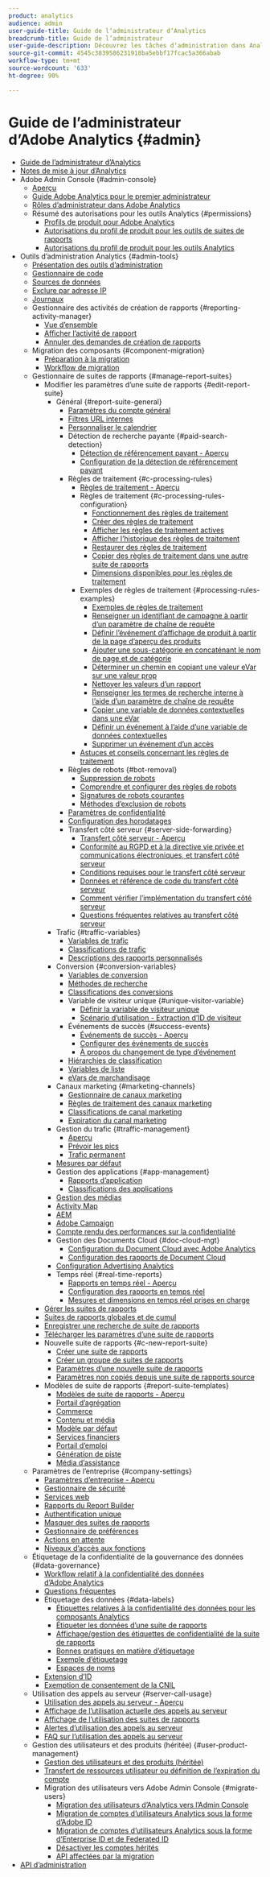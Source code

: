 ```yaml
---
product: analytics
audience: admin
user-guide-title: Guide de lʼadministrateur dʼAnalytics
breadcrumb-title: Guide de l’administrateur
user-guide-description: Découvrez les tâches dʼadministration dans Analytics, qui vous permettent entre autres de gérer les utilisateurs et les produits dans Experience Cloud Admin Console, de configurer des suites de rapports et bien plus encore.
source-git-commit: 4545c3839586231918ba5ebbf17fcac5a366abab
workflow-type: tm+mt
source-wordcount: '633'
ht-degree: 90%

---
```



# Guide de lʼadministrateur d’Adobe Analytics {#admin}

+ [Guide de lʼadministrateur dʼAnalytics](home.md)
+ [Notes de mise à jour d’Analytics](https://experienceleague.adobe.com/docs/analytics/release-notes/latest.html?lang=fr)
+ Adobe Admin Console {#admin-console}
   + [Aperçu](admin-console/home.md)
   + [Guide Adobe Analytics pour le premier administrateur](admin-console/first-admin-guide.md)
   + [Rôles d’administrateur dans Adobe Analytics](admin-console/admin-roles-in-analytics.md)
   + Résumé des autorisations pour les outils Analytics {#permissions}
      + [Profils de produit pour Adobe Analytics](admin-console/permissions/product-profile.md)
      + [Autorisations du profil de produit pour les outils de suites de rapports](admin-console/permissions/report-suite-tools.md)
      + [Autorisations du profil de produit pour les outils Analytics](admin-console/permissions/analytics-tools.md)
+ Outils d’administration Analytics {#admin-tools}
   + [Présentation des outils d’administration](admin/c-admin-tools.md)
   + [Gestionnaire de code](admin/code-manager-admin.md)
   + [Sources de données](admin/data-sources.md)
   + [Exclure par adresse IP](admin/exclude-ip.md)
   + [Journaux](admin/logs.md)
   + Gestionnaire des activités de création de rapports {#reporting-activity-manager}
      + [Vue d’ensemble](admin/reporting-activity-manager/reporting-activity-overview.md)
      + [Afficher l’activité de rapport](admin//reporting-activity-manager/reporting-activity.md)
      + [Annuler des demandes de création de rapports](admin/reporting-activity-manager/reporting-activity-cancel-requests.md)
   + Migration des composants {#component-migration}
      + [Préparation à la migration](admin/component-migration/prepare-component-migration.md)
      + [Workflow de migration](admin/component-migration/component-migration.md)
   + Gestionnaire de suites de rapports {#manage-report-suites}
      + Modifier les paramètres d’une suite de rapports {#edit-report-suite}
         + Général {#report-suite-general}
            + [Paramètres du compte général](admin/c-manage-report-suites/c-edit-report-suites/general/general-acct-settings-admin.md)
            + [Filtres URL internes](admin/c-manage-report-suites/c-edit-report-suites/general/internal-url-filter-admin.md)
            + [Personnaliser le calendrier](admin/c-manage-report-suites/c-edit-report-suites/general/custom-calendar.md)
            + Détection de recherche payante {#paid-search-detection}
               + [Détection de référencement payant - Aperçu](admin/c-manage-report-suites/c-edit-report-suites/general/paid-search-detection/paid-search-detection.md)
               + [Configuration de la détection de référencement payant](admin/c-manage-report-suites/c-edit-report-suites/general/paid-search-detection/t-paid-search-detection.md)
            + Règles de traitement {#c-processing-rules}
               + [Règles de traitement - Aperçu](admin/c-manage-report-suites/c-edit-report-suites/general/c-processing-rules/processing-rules.md)
               + Règles de traitement {#c-processing-rules-configuration}
                  + [Fonctionnement des règles de traitement](admin/c-manage-report-suites/c-edit-report-suites/general/c-processing-rules/c-processing-rules-configuration/processing-rules-about.md)
                  + [Créer des règles de traitement](admin/c-manage-report-suites/c-edit-report-suites/general/c-processing-rules/c-processing-rules-configuration/t-processing-rules.md)
                  + [Afficher les règles de traitement actives](admin/c-manage-report-suites/c-edit-report-suites/general/c-processing-rules/c-processing-rules-configuration/t-processing-rules-view.md)
                  + [Afficher l’historique des règles de traitement](admin/c-manage-report-suites/c-edit-report-suites/general/c-processing-rules/c-processing-rules-configuration/t-processing-rule-view-history.md)
                  + [Restaurer des règles de traitement](admin/c-manage-report-suites/c-edit-report-suites/general/c-processing-rules/c-processing-rules-configuration/t-processing-rules-restore.md)
                  + [Copier des règles de traitement dans une autre suite de rapports](admin/c-manage-report-suites/c-edit-report-suites/general/c-processing-rules/c-processing-rules-configuration/t-processing-rules-copy-to-rs.md)
                  + [Dimensions disponibles pour les règles de traitement](admin/c-manage-report-suites/c-edit-report-suites/general/c-processing-rules/processing-rule-dimensions.md)
               + Exemples de règles de traitement {#processing-rules-examples}
                  + [Exemples de règles de traitement](admin/c-manage-report-suites/c-edit-report-suites/general/c-processing-rules/processing-rules-examples/processing-rules-examples.md)
                  + [Renseigner un identifiant de campagne à partir d’un paramètre de chaîne de requête](admin/c-manage-report-suites/c-edit-report-suites/general/c-processing-rules/processing-rules-examples/processing-rules-populate-campaign-id.md)
                  + [Définir l’événement d’affichage de produit à partir de la page d’aperçu des produits](admin/c-manage-report-suites/c-edit-report-suites/general/c-processing-rules/processing-rules-examples/setting-the-product-view-event.md)
                  + [Ajouter une sous-catégorie en concaténant le nom de page et de catégorie](admin/c-manage-report-suites/c-edit-report-suites/general/c-processing-rules/processing-rules-examples/subcategory-concatenating.md)
                  + [Déterminer un chemin en copiant une valeur eVar sur une valeur prop](admin/c-manage-report-suites/c-edit-report-suites/general/c-processing-rules/processing-rules-examples/processing-rules-determining-path.md)
                  + [Nettoyer les valeurs d’un rapport](admin/c-manage-report-suites/c-edit-report-suites/general/c-processing-rules/processing-rules-examples/clean-up-values-in-a-report.md)
                  + [Renseigner les termes de recherche interne à l’aide d’un paramètre de chaîne de requête](admin/c-manage-report-suites/c-edit-report-suites/general/c-processing-rules/processing-rules-examples/processing-rules-populating-internal-search.md)
                  + [Copier une variable de données contextuelles dans une eVar](admin/c-manage-report-suites/c-edit-report-suites/general/c-processing-rules/processing-rules-examples/processing-rules-copy-context-data.md)
                  + [Définir un événement à l’aide d’une variable de données contextuelles](admin/c-manage-report-suites/c-edit-report-suites/general/c-processing-rules/processing-rules-examples/processing-rules-copy-context-data-event.md)
                  + [Supprimer un événement d’un accès](admin/c-manage-report-suites/c-edit-report-suites/general/c-processing-rules/processing-rules-examples/processing-rules-remove-event.md)
               + [Astuces et conseils concernant les règles de traitement](admin/c-manage-report-suites/c-edit-report-suites/general/c-processing-rules/processing-rules-tips.md)
            + Règles de robots {#bot-removal}
               + [Suppression de robots](admin/c-manage-report-suites/c-edit-report-suites/general/bot-removal/bot-removal.md)
               + [Comprendre et configurer des règles de robots](admin/c-manage-report-suites/c-edit-report-suites/general/bot-removal/bot-rules.md)
               + [Signatures de robots courantes](admin/c-manage-report-suites/c-edit-report-suites/general/bot-removal/bot-signatures.md)
               + [Méthodes d’exclusion de robots](admin/c-manage-report-suites/c-edit-report-suites/general/bot-removal/bot-exclusion-methods.md)
            + [Paramètres de confidentialité](admin/c-manage-report-suites/c-edit-report-suites/general/privacy-settings.md)
            + [Configuration des horodatages](admin/c-manage-report-suites/c-edit-report-suites/general/timestamp-optional.md)
            + Transfert côté serveur {#server-side-forwarding}
               + [Transfert côté serveur - Aperçu](admin/c-manage-report-suites/c-edit-report-suites/general/c-server-side-forwarding/ssf.md)
               + [Conformité au RGPD et à la directive vie privée et communications électroniques, et transfert côté serveur](admin/c-manage-report-suites/c-edit-report-suites/general/c-server-side-forwarding/ssf-gdpr.md)
               + [Conditions requises pour le transfert côté serveur](admin/c-manage-report-suites/c-edit-report-suites/general/c-server-side-forwarding/ssf-requirements.md)
               + [Données et référence de code du transfert côté serveur](admin/c-manage-report-suites/c-edit-report-suites/general/c-server-side-forwarding/ssf-reference.md)
               + [Comment vérifier l’implémentation du transfert côté serveur](admin/c-manage-report-suites/c-edit-report-suites/general/c-server-side-forwarding/ssf-verify.md)
               + [Questions fréquentes relatives au transfert côté serveur](admin/c-manage-report-suites/c-edit-report-suites/general/c-server-side-forwarding/ssf-faq.md)
         + Trafic {#traffic-variables}
            + [Variables de trafic](admin/c-manage-report-suites/c-edit-report-suites/c-traffic-variables/traffic-var.md)
            + [Classifications de trafic](admin/c-manage-report-suites/c-edit-report-suites/c-traffic-variables/traffic-classifications.md)
            + [Descriptions des rapports personnalisés](admin/c-manage-report-suites/c-edit-report-suites/c-traffic-variables/custom-desc-admin.md)
         + Conversion {#conversion-variables}
            + [Variables de conversion](admin/c-manage-report-suites/c-edit-report-suites/conversion-var-admin/conversion-var-admin.md)
            + [Méthodes de recherche](admin/c-manage-report-suites/c-edit-report-suites/conversion-var-admin/finding-methods.md)
            + [Classifications des conversions](admin/c-manage-report-suites/c-edit-report-suites/conversion-var-admin/conversion-classifications.md)
            + Variable de visiteur unique {#unique-visitor-variable}
               + [Définir la variable de visiteur unique](admin/c-manage-report-suites/c-edit-report-suites/conversion-var-admin/unique-visitor-variable-admin/t-unique-visitor-variable.md)
               + [Scénario d’utilisation - Extraction d’ID de visiteur](admin/c-manage-report-suites/c-edit-report-suites/conversion-var-admin/unique-visitor-variable-admin/extract-visitorids-usecase.md)
            + Événements de succès {#success-events}
               + [Événements de succès - Aperçu](admin/c-manage-report-suites/c-edit-report-suites/conversion-var-admin/c-success-events/success-event.md)
               + [Configurer des événements de succès](admin/c-manage-report-suites/c-edit-report-suites/conversion-var-admin/c-success-events/t-success-events.md)
               + [À propos du changement de type d’événement](admin/c-manage-report-suites/c-edit-report-suites/conversion-var-admin/c-success-events/event-type.md)
            + [Hiérarchies de classification](admin/c-manage-report-suites/c-edit-report-suites/conversion-var-admin/classification-hierarchies.md)
            + [Variables de liste](admin/c-manage-report-suites/c-edit-report-suites/conversion-var-admin/list-var-admin.md)
            + [eVars de marchandisage](admin/c-manage-report-suites/c-edit-report-suites/conversion-var-admin/merchandising-evars.md)
         + Canaux marketing {#marketing-channels}
            + [Gestionnaire de canaux marketing](admin/c-manage-report-suites/c-edit-report-suites/marketing-channels/c-channels.md)
            + [Règles de traitement des canaux marketing](admin/c-manage-report-suites/c-edit-report-suites/marketing-channels/c-rules.md)
            + [Classifications de canal marketing](admin/c-manage-report-suites/c-edit-report-suites/marketing-channels/classifications-mchannel.md)
            + [Expiration du canal marketing](admin/c-manage-report-suites/c-edit-report-suites/marketing-channels/visitor-engagement.md)
         + Gestion du trafic {#traffic-management}
            + [Aperçu](admin/c-manage-report-suites/c-edit-report-suites/c-traffic-management/traffic-management.md)
            + [Prévoir les pics](admin/c-manage-report-suites/c-edit-report-suites/c-traffic-management/t-traffic-schedule-spike.md)
            + [Trafic permanent](admin/c-manage-report-suites/c-edit-report-suites/c-traffic-management/t-traffic-permanent.md)
         + [Mesures par défaut](admin/c-manage-report-suites/c-edit-report-suites/default-metrics.md)
         + Gestion des applications {#app-management}
            + [Rapports d’application](admin/c-manage-report-suites/c-edit-report-suites/app-reporting.md)
            + [Classifications des applications](admin/c-manage-report-suites/c-edit-report-suites/app-classifications.md)
         + [Gestion des médias](admin/c-manage-report-suites/c-edit-report-suites/media-management.md)
         + [Activity Map](admin/c-manage-report-suites/c-edit-report-suites/activity-map.md)
         + [AEM](admin/c-manage-report-suites/c-edit-report-suites/adobe-experience-manager.md)
         + [Adobe Campaign](admin/c-manage-report-suites/c-edit-report-suites/adobe-campaign.md)
         + [Compte rendu des performances sur la confidentialité](admin/c-manage-report-suites/c-edit-report-suites/privacy-reporting.md)
         + Gestion des Documents Cloud {#doc-cloud-mgt}
            + [Configuration du Document Cloud avec Adobe Analytics](admin/c-manage-report-suites/c-edit-report-suites/document-cloud-mgt.md)
            + [Configuration des rapports de Document Cloud](admin/c-manage-report-suites/c-edit-report-suites/document-cloud-config.md)
         + [Configuration Advertising Analytics](admin/c-manage-report-suites/c-edit-report-suites/advertising-analytics-config.md)
         + Temps réel {#real-time-reports}
            + [Rapports en temps réel - Aperçu](admin/c-manage-report-suites/c-edit-report-suites/realtime/realtime.md)
            + [Configuration des rapports en temps réel](admin/c-manage-report-suites/c-edit-report-suites/realtime/t-realtime-admin.md)
            + [Mesures et dimensions en temps réel prises en charge](admin/c-manage-report-suites/c-edit-report-suites/realtime/realtime-metrics.md)
      + [Gérer les suites de rapports](admin/c-manage-report-suites/report-suites-admin.md)
      + [Suites de rapports globales et de cumul](admin/c-manage-report-suites/rollup-report-suite.md)
      + [Enregistrer une recherche de suite de rapports](admin/c-manage-report-suites/t-report-suite-saved-search.md)
      + [Télécharger les paramètres d’une suite de rapports](admin/c-manage-report-suites/t-download-rs-settings.md)
      + Nouvelle suite de rapports {#c-new-report-suite}
         + [Créer une suite de rapports](admin/c-manage-report-suites/c-new-report-suite/t-create-a-report-suite.md)
         + [Créer un groupe de suites de rapports](admin/c-manage-report-suites/c-new-report-suite/t-create-rs-group.md)
         + [Paramètres d’une nouvelle suite de rapports](admin/c-manage-report-suites/c-new-report-suite/new-report-suite.md)
         + [Paramètres non copiés depuis une suite de rapports source](admin/c-manage-report-suites/c-new-report-suite/settings-not-copied-from-rs.md)
      + Modèles de suite de rapports {#report-suite-templates}
         + [Modèles de suite de rapports - Aperçu](admin/c-manage-report-suites/c-report-suite-templates/report-suite-templates.md)
         + [Portail d’agrégation](admin/c-manage-report-suites/c-report-suite-templates/aggregator-portal.md)
         + [Commerce](admin/c-manage-report-suites/c-report-suite-templates/commerce-admin.md)
         + [Contenu et média](admin/c-manage-report-suites/c-report-suite-templates/content-media.md)
         + [Modèle par défaut](admin/c-manage-report-suites/c-report-suite-templates/default-rs-template.md)
         + [Services financiers](admin/c-manage-report-suites/c-report-suite-templates/financial-services.md)
         + [Portail d’emploi](admin/c-manage-report-suites/c-report-suite-templates/job-portal.md)
         + [Génération de piste](admin/c-manage-report-suites/c-report-suite-templates/lead-generation.md)
         + [Média d’assistance](admin/c-manage-report-suites/c-report-suite-templates/support-media.md)
   + Paramètres de l’entreprise {#company-settings}
      + [Paramètres d’entreprise - Aperçu](admin/company/c-company-settings.md)
      + [Gestionnaire de sécurité](admin/company/security-manager.md)
      + [Services web](admin/company/web-services-admin.md)
      + [Rapports du Report Builder](admin/company/report-builder-reports-admin.md)
      + [Authentification unique](admin/company/single-signon-admin.md)
      + [Masquer des suites de rapports](admin/company/c-hide-report-suites.md)
      + [Gestionnaire de préférences](admin/company/preferences-manager.md)
      + [Actions en attente](admin/company/pending-actions-admin.md)
      + [Niveaux d’accès aux fonctions](admin/company/feature-access-levels.md)
   + Étiquetage de la confidentialité de la gouvernance des données {#data-governance}
      + [Workflow relatif à la confidentialité des données d’Adobe Analytics](admin/c-data-governance/an-gdpr-workflow.md)
      + [Questions fréquentes](admin/c-data-governance/gdpr-faq.md)
      + Étiquetage des données {#data-labels}
         + [Étiquettes relatives à la confidentialité des données pour les composants Analytics](admin/c-data-governance/data-labeling/gdpr-labels.md)
         + [Étiqueter les données d’une suite de rapports](admin/c-data-governance/data-labeling/gdpr-setup-reportsuite.md)
         + [Affichage/gestion des étiquettes de confidentialité de la suite de rapports](admin/c-data-governance/data-labeling/gdpr-view-settings.md)
         + [Bonnes pratiques en matière d’étiquetage](admin/c-data-governance/data-labeling/gdpr-analytics-ids.md)
         + [Exemple d’étiquetage](admin/c-data-governance/data-labeling/gdpr-labeling-example.md)
         + [Espaces de noms](admin/c-data-governance/data-labeling/gdpr-namespaces.md)
      + [Extension d’ID](admin/c-data-governance/gdpr-id-expansion.md)
      + [Exemption de consentement de la CNIL](admin/c-data-governance/cnil-consent-exemption.md)
   + Utilisation des appels au serveur {#server-call-usage}
      + [Utilisation des appels au serveur - Aperçu](admin/c-server-call-usage/overage-overview.md)
      + [Affichage de l’utilisation actuelle des appels au serveur](admin/c-server-call-usage/server-call-usage-dashboard.md)
      + [Affichage de l’utilisation des suites de rapports](admin/c-server-call-usage/report-suite-usage.md)
      + [Alertes d’utilisation des appels au serveur](admin/c-server-call-usage/scu-alerts.md)
      + [FAQ sur l’utilisation des appels au serveur](admin/c-server-call-usage/overage-faq.md)
   + Gestion des utilisateurs et des produits (héritée) {#user-product-management}
      + [Gestion des utilisateurs et des produits (héritée)](admin/user-management2/user-management.md)
      + [Transfert de ressources utilisateur ou définition de l’expiration du compte](admin/user-management2/users-assets.md)
      + Migration des utilisateurs vers Adobe Admin Console {#migrate-users}
         + [Migration des utilisateurs d’Analytics vers l’Admin Console](admin/user-management2/user-migration/c-migration-tool.md)
         + [Migration de comptes d’utilisateurs Analytics sous la forme d’Adobe ID](admin/user-management2/user-migration/t-migrate-users.md)
         + [Migration de comptes d’utilisateurs Analytics sous la forme d’Enterprise ID et de Federated ID](admin/user-management2/user-migration/migrate-enterprise.md)
         + [Désactiver les comptes hérités](admin/user-management2/user-migration/t-disable-legacy-login.md)
         + [API affectées par la migration](admin/user-management2/user-migration/developer.md)
+ [API d’administration](c-admin-api/c-admin-api.md)

